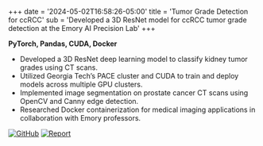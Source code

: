 +++
date = '2024-05-02T16:58:26-05:00'
title = 'Tumor Grade Detection for ccRCC'
sub = 'Developed a 3D ResNet model for ccRCC tumor grade detection at the Emory AI Precision Lab'
+++

**PyTorch, Pandas, CUDA, Docker**

* Developed a 3D ResNet deep learning model to classify kidney tumor grades using CT scans.
* Utilized Georgia Tech’s PACE cluster and CUDA to train and deploy models across multiple GPU clusters.
* Implemented image segmentation on prostate cancer CT scans using OpenCV and Canny edge detection.
* Researched Docker containerization for medical imaging applications in collaboration with Emory professors.


[![GitHub](https://img.shields.io/badge/-GitHub-black?style=flat-square&logo=github&logoColor=white)](https://github.com/dhruv34/KidneyData_ISUP)
[![Report](https://img.shields.io/badge/-Report-blue?style=flat-square&logo=microsoftword&logoColor=white)](/kits.pdf)